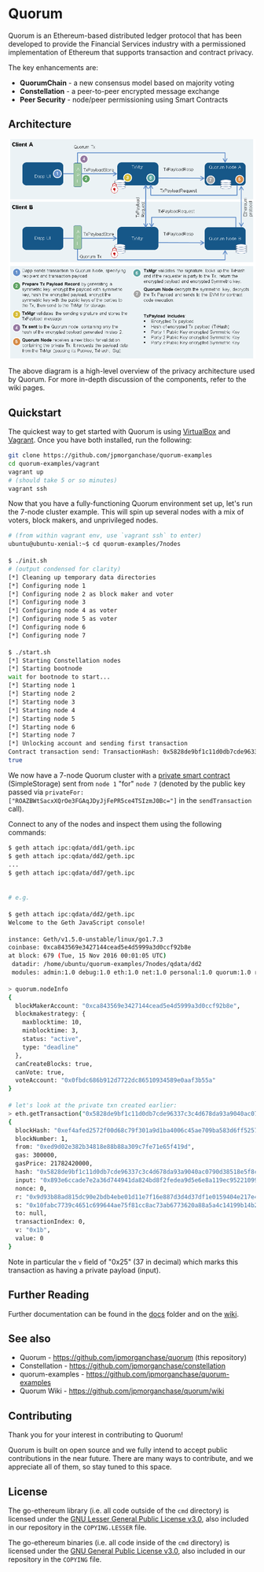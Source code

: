 # Quorum

Quorum is an Ethereum-based distributed ledger protocol that has been developed to provide the Financial Services industry with a permissioned implementation of Ethereum that supports transaction and contract privacy.

The key enhancements are:

* __QuorumChain__ - a new consensus model based on majority voting
* __Constellation__ - a peer-to-peer encrypted message exchange
* __Peer Security__ - node/peer permissioning using Smart Contracts

## Architecture

![Quorum privacy architecture](docs/img/architecture.png)

The above diagram is a high-level overview of the privacy architecture used by Quorum. For more in-depth discussion of the components, refer to the wiki pages.

## Quickstart

The quickest way to get started with Quorum is using [VirtualBox](https://www.virtualbox.org/wiki/Downloads) and [Vagrant](https://www.vagrantup.com/downloads.html). Once you have both installed, run the following:

```sh
git clone https://github.com/jpmorganchase/quorum-examples
cd quorum-examples/vagrant
vagrant up
# (should take 5 or so minutes)
vagrant ssh
```

Now that you have a fully-functioning Quorum environment set up, let's run the 7-node cluster example. This will spin up several nodes with a mix of voters, block makers, and unprivileged nodes.

```sh
# (from within vagrant env, use `vagrant ssh` to enter)
ubuntu@ubuntu-xenial:~$ cd quorum-examples/7nodes

$ ./init.sh
# (output condensed for clarity)
[*] Cleaning up temporary data directories
[*] Configuring node 1
[*] Configuring node 2 as block maker and voter
[*] Configuring node 3
[*] Configuring node 4 as voter
[*] Configuring node 5 as voter
[*] Configuring node 6
[*] Configuring node 7

$ ./start.sh
[*] Starting Constellation nodes
[*] Starting bootnode
wait for bootnode to start...
[*] Starting node 1
[*] Starting node 2
[*] Starting node 3
[*] Starting node 4
[*] Starting node 5
[*] Starting node 6
[*] Starting node 7
[*] Unlocking account and sending first transaction
Contract transaction send: TransactionHash: 0x5828de9bf1c11d0db7cde96337c3c4d678da93a9040ac0790d38518e5f8c072d waiting to be mined...
true
```

We now have a 7-node Quorum cluster with a [private smart contract](https://github.com/jpmorganchase/quorum-examples/blob/master/7nodes/script1.js) (SimpleStorage) sent from `node 1` "for" `node 7` (denoted by the public key passed via `privateFor: ["ROAZBWtSacxXQrOe3FGAqJDyJjFePR5ce4TSIzmJ0Bc="]` in the `sendTransaction` call).

Connect to any of the nodes and inspect them using the following commands:

```sh
$ geth attach ipc:qdata/dd1/geth.ipc
$ geth attach ipc:qdata/dd2/geth.ipc
...
$ geth attach ipc:qdata/dd7/geth.ipc


# e.g.

$ geth attach ipc:qdata/dd2/geth.ipc
Welcome to the Geth JavaScript console!

instance: Geth/v1.5.0-unstable/linux/go1.7.3
coinbase: 0xca843569e3427144cead5e4d5999a3d0ccf92b8e
at block: 679 (Tue, 15 Nov 2016 00:01:05 UTC)
 datadir: /home/ubuntu/quorum-examples/7nodes/qdata/dd2
 modules: admin:1.0 debug:1.0 eth:1.0 net:1.0 personal:1.0 quorum:1.0 rpc:1.0 txpool:1.0 web3:1.0

> quorum.nodeInfo
{
  blockMakerAccount: "0xca843569e3427144cead5e4d5999a3d0ccf92b8e",
  blockmakestrategy: {
    maxblocktime: 10,
    minblocktime: 3,
    status: "active",
    type: "deadline"
  },
  canCreateBlocks: true,
  canVote: true,
  voteAccount: "0x0fbdc686b912d7722dc86510934589e0aaf3b55a"
}

# let's look at the private txn created earlier:
> eth.getTransaction("0x5828de9bf1c11d0db7cde96337c3c4d678da93a9040ac0790d38518e5f8c072d")
{
  blockHash: "0xef4afed2572f00d68c79f301a9d1ba4006c45ae709ba583d6ff525779a382548",
  blockNumber: 1,
  from: "0xed9d02e382b34818e88b88a309c7fe71e65f419d",
  gas: 300000,
  gasPrice: 21782420000,
  hash: "0x5828de9bf1c11d0db7cde96337c3c4d678da93a9040ac0790d38518e5f8c072d",
  input: "0x893e6ccade7e2a36d744941da824bd8f2fedea9d5e6e8a119ec95221099545bc96c229a431ef8386ee5316e1e71f7aeed3b1e2f0f76f3ba3dd5319398b5a5f7a",
  nonce: 0,
  r: "0x9d93b88ad815dc90e2bdb4ebe01d11e7f16e887d3d4d37df1e0159404e217e4b",
  s: "0x10fabc7739c4651c699644ae75f81cc8ac73ab6773620a88a5a4c14199b14b24",
  to: null,
  transactionIndex: 0,
  v: "0x1b",
  value: 0
}
```

Note in particular the `v` field of "0x25" (37 in decimal) which marks this transaction as having a private payload (input).

## Further Reading

Further documentation can be found in the [docs](docs/) folder and on the [wiki](https://github.com/jpmorganchase/quorum/wiki/).

## See also

* Quorum - https://github.com/jpmorganchase/quorum (this repository)
* Constellation - https://github.com/jpmorganchase/constellation
* quorum-examples - https://github.com/jpmorganchase/quorum-examples
* Quorum Wiki - https://github.com/jpmorganchase/quorum/wiki

## Contributing

Thank you for your interest in contributing to Quorum!

Quorum is built on open source and we fully intend to accept public contributions in the near future. There are many ways to contribute, and we appreciate all of them, so stay tuned to this space.

## License

The go-ethereum library (i.e. all code outside of the `cmd` directory) is licensed under the
[GNU Lesser General Public License v3.0](https://www.gnu.org/licenses/lgpl-3.0.en.html), also
included in our repository in the `COPYING.LESSER` file.

The go-ethereum binaries (i.e. all code inside of the `cmd` directory) is licensed under the
[GNU General Public License v3.0](https://www.gnu.org/licenses/gpl-3.0.en.html), also included
in our repository in the `COPYING` file.
